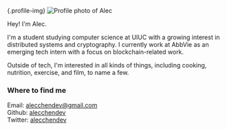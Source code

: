 {.profile-img}
![Profile photo of Alec](static/images/profile.png)

Hey! I'm Alec.

I'm a student studying computer science at UIUC with a growing interest in distributed systems and cryptography. I currently work at AbbVie as an emerging tech intern with a focus on blockchain-related work.

Outside of tech, I'm interested in all kinds of things, including cooking, nutrition, exercise, and film, to name a few.

### Where to find me
Email: [alecchendev@gmail.com](mailto:alecchendev@gmail.com)
<br>
Github: [alecchendev](https://github.com/alecchendev)
<br>
Twitter: [alecchendev](https://twitter.com/alecchendev)


